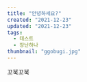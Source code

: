 ```yaml
---
title: "안녕하세요?"
created: "2021-12-23"
updated: "2021-12-23"
tags:
  - 테스트
  - 장난하나
thumbnail: "ggobugi.jpg"
---
```


꼬북꼬북